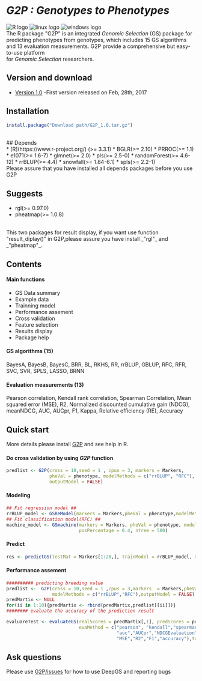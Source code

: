# ___G2P : Genotypes to Phenotypes___<br>
![](https://halobi.com/wp-content/uploads/2016/08/r_logo.png "R logo")
![](https://encrypted-tbn2.gstatic.com/images?q=tbn:ANd9GcSvCvZWbl922EJkjahQ5gmTpcvsYr3ujQBpMdyX-YG99vGWfTAmfw "linux logo")
![](https://encrypted-tbn3.gstatic.com/images?q=tbn:ANd9GcS3RzhXKSfXpWhWhvClckwi1Llj1j3HvjKpjvU8CQv4cje23TwS "windows logo")
<br>
The R package "G2P" is an integrated _Genomic Selection_ (GS) package for predicting phenotypes from genotypes,
which includes 15 GS algorithms and 13 evaluation measurements. G2P provide a comprehensive but easy-to-use platform  
for _Genomic Selection_ researchers.
<br>
## Version and download <br>
* [Version 1.0](https://github.com/cma2015/G2P/blob/master/G2P_1.0.tar.gz) -First version released on Feb, 28th, 2017<br>

## Installation <br>
```R
install.package("Download path/G2P_1.0.tar.gz")
```
<br>
## Depends <br>
* [R](https://www.r-project.org/) (>= 3.3.1)
* BGLR(>= 2.10)
* PRROC(>= 1.1)
* e1071(>= 1.6-7)
* glmnet(>= 2.0)
* pls(>= 2.5-0)
* randomForest(>= 4.6-12)
* rrBLUP(>= 4.4)
* snowfall(>= 1.84-6.1)
* spls(>= 2.2-1)
<br>
Please assure that you have installed all depends packages before you use G2P <br>

## Suggests
* rgl(>= 0.97.0)
* pheatmap(>= 1.0.8)
<br>
This two packages for result display, if you want use function "result_diplay()" in G2P,please assure you have
install _"rgl"_ and _"pheatmap"_. <br>

## Contents

#### Main functions
* GS Data summary <br>
* Example data <br>
* Trainning model  <br>
* Performance assement <br>
* Cross validation <br>
* Feature selection <br>
* Results display <br>
* Package help<br>

#### GS algorithms (15)
BayesA, BayesB, BayesC, BRR, BL, RKHS, RR, rrBLUP, GBLUP, RFC, RFR, SVC, SVR, SPLS, LASSO, BRNN <br>

#### Evaluation measurements (13)
Pearson correlation, Kendall rank correlation, Spearman Correlation, Mean squared error (MSE), R2,
Normalized discounted cumulative gain (NDCG), meanNDCG, AUC, AUCpr, F1, Kappa, Relative efficiency (RE), Accuracy <br>

## Quick start
More details please install [G2P](https://github.com/cma2015/G2P/blob/master/G2P_1.0.tar.gz) and see help in R.<br>

#### Do cross validation by using _G2P_ function 
```R
predlist <- G2P(cross = 10,seed = 1 , cpus = 3, markers = Markers,
                pheVal = phenotype, modelMethods = c("rrBLUP", "RFC"),
                outputModel = FALSE)
```
#### Modeling 
```R
## Fit regression model ##
rrBLUP_model <- GSReModel(markers = Markers,pheVal = phenotype,modelMethods = "rrBLUP")
## Fit classification model(RFC) ##
machine_model <- GSmachine(markers = Markers, pheVal = phenotype, modelMethods = "RFC",
                           posPercentage = 0.4, ntree = 500)
```
#### Predict 
```R
res <- predictGS(testMat = Markers[1:20,], trainModel = rrBLUP_model, modelMethods = "rrBLUP")
```
#### Performance assement
```R
########## predicting breeding value
predlist <-  G2P(cross = 10,seed = 1 ,cpus = 3,markers  = Markers,pheVal  = phenotype,
                 modelMethods = c("rrBLUP","RFC"),outputModel = FALSE)
predMartix <- NULL
for(ii in 1:10){predMartix <- rbind(predMartix,predlist[[ii]])}
######## evaluate the accuracy of the prediction result

evaluareTest <- evaluateGS(realScores = predMartix[,1], predScores = predMartix[,2:3], 
                           evaMethod = c("pearson", "kendall","spearman","RE","Kappa",
                                         "auc","AUCpr","NDCGEvaluation","meanNDCGEvaluation",
                                         "MSE","R2","F1","accuracy"),topAlpha = 1:90)
```

## Ask questions
Please use [G2P/issues](https://github.com/cma2015/G2P/issues) for how to use DeepGS and reporting bugs
